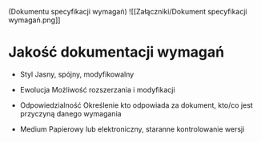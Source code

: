 (Dokumentu specyfikacji wymagań)
![[Załączniki/Dokument specyfikacji wymagań.png]]

# Jakość dokumentacji wymagań
- Styl
	Jasny, spójny, modyfikowalny

- Ewolucja
	Możliwość rozszerzania i modyfikacji

- Odpowiedzialność
	Określenie kto odpowiada za dokument, kto/co jest przyczyną danego wymagania

- Medium
	Papierowy lub elektroniczny, staranne kontrolowanie wersji